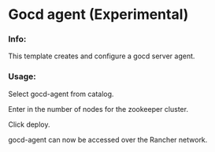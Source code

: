 # Gocd agent (Experimental)


### Info:

 This template creates and configure a gocd server agent.
 
 
### Usage:

 Select gocd-agent from catalog. 
 
 Enter in the number of nodes for the zookeeper cluster. 
 
 Click deploy.
 
 gocd-agent can now be accessed over the Rancher network. 
 
